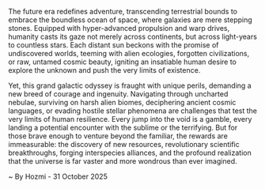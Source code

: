 
The future era redefines adventure, transcending terrestrial bounds to embrace the boundless ocean of space, where galaxies are mere stepping stones. Equipped with hyper-advanced propulsion and warp drives, humanity casts its gaze not merely across continents, but across light-years to countless stars. Each distant sun beckons with the promise of undiscovered worlds, teeming with alien ecologies, forgotten civilizations, or raw, untamed cosmic beauty, igniting an insatiable human desire to explore the unknown and push the very limits of existence.

Yet, this grand galactic odyssey is fraught with unique perils, demanding a new breed of courage and ingenuity. Navigating through uncharted nebulae, surviving on harsh alien biomes, deciphering ancient cosmic languages, or evading hostile stellar phenomena are challenges that test the very limits of human resilience. Every jump into the void is a gamble, every landing a potential encounter with the sublime or the terrifying. But for those brave enough to venture beyond the familiar, the rewards are immeasurable: the discovery of new resources, revolutionary scientific breakthroughs, forging interspecies alliances, and the profound realization that the universe is far vaster and more wondrous than ever imagined.

~ By Hozmi - 31 October 2025
